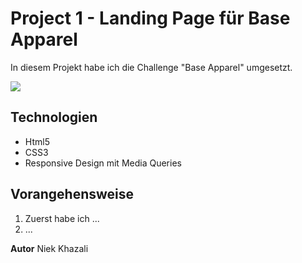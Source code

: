 # Project 1 - Landing Page für Base Apparel

In diesem Projekt habe ich die Challenge "Base Apparel" umgesetzt.

![](./Starterkit/design/mobile-design.jpg)

## Technologien

- Html5
- CSS3
- Responsive Design mit Media Queries

## Vorangehensweise

1. Zuerst habe ich ...
2. ...

**Autor**
Niek Khazali
